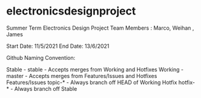# electronicsdesignproject
Summer Term Electronics Design Project 
Team Members : Marco, Weihan , James

Start Date: 11/5/2021
End Date: 13/6/2021


Github Naming Convention:


Stable - stable	- Accepts merges from Working and Hotfixes
Working - master - Accepts merges from Features/Issues and Hotfixes
Features/Issues	topic-* - Always branch off HEAD of Working
Hotfix	hotfix-*	- Always branch off Stable
